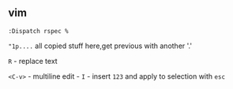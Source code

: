 ## vim

`:Dispatch rspec %`

`"1p....` all copied stuff here,get previous with another '.'

`R` - replace text

`<C-v>` - multiline edit - `I` - insert `123` and apply to selection with `esc`
